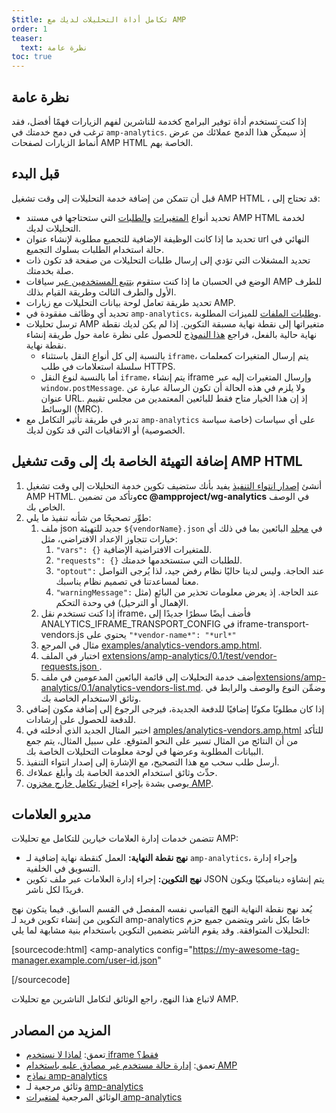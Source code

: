 ```yaml
---
$title: تكامل أداة التحليلات لديك مع AMP
order: 1
teaser:
  text: نظرة عامة
toc: true
---
```


<!--
This file is imported from https://github.com/ampproject/amphtml/blob/master/extensions/amp-analytics/integrating-analytics.md.
Please do not change this file.
If you have found a bug or an issue please
have a look and request a pull request there.
-->

## نظرة عامة <a></a>

إذا كنت تستخدم أداة توفير البرامج كخدمة للناشرين لفهم الزيارات فهمًا أفضل، فقد ترغب في دمج خدمتك في `amp-analytics`. إذ سيمكِّن هذا الدمج عملائك من عرض أنماط الزيارات لصفحات AMP HTML الخاصة بهم.

## قبل البدء <a name="before-you-begin"></a>

قبل أن تتمكن من إضافة خدمة التحليلات إلى وقت تشغيل AMP HTML ، قد تحتاج إلى:

- تحديد أنواع [المتغيرات](https://github.com/ampproject/amphtml/blob/master/extensions/amp-analytics/analytics-vars.md) و[الطلبات](https://github.com/ampproject/amphtml/blob/master/extensions/amp-analytics/amp-analytics.md#requests) التي ستحتاجها في مستند AMP HTML لخدمة التحليلات لديك.
- تحديد ما إذا كانت الوظيفة الإضافية للتجميع مطلوبة لإنشاء عنوان url النهائي في حالة استخدام الطلبات بسلوك التجميع.
- تحديد المشغلات التي تؤدي إلى إرسال طلبات التحليلات من صفحة قد تكون ذات صلة بخدمتك.
- الوضع في الحسبان ما إذا كنت ستقوم [بتتبع المستخدمين عبر](https://github.com/ampproject/amphtml/blob/master/spec/amp-managing-user-state.md) سياقات AMP للطرف الأول والطرف الثالث وطريقة القيام بذلك.
- تحديد طريقة تعامل لوحة بيانات التحليلات مع زيارات AMP.
- تحديد أي وظائف مفقودة في `amp-analytics`، و[طلبات الملفات](https://github.com/ampproject/amphtml/issues/new) للميزات المطلوبة.
- ترسل تحليلات AMP متغيراتها إلى نقطة نهاية مسبقة التكوين. إذا لم يكن لديك نقطة نهاية حالية بالفعل، فراجع [هذا النموذج](https://github.com/ampproject/amp-publisher-sample#amp-analytics-sample) للحصول على نظرة عامة حول طريقة إنشاء نقطة نهاية.
    - بالنسبة إلى كل أنواع النقل باستثناء `iframe`، يتم إرسال المتغيرات كمعلمات سلسلة استعلامات في طلب HTTPS.
    - أما بالنسبة لنوع النقل `iframe`، يتم إنشاء iframe وإرسال المتغيرات إليه عبر `window.postMessage`. ولا يلزم في هذه الحالة أن تكون الرسالة عبارة عن عنوان URL. إذ إن هذا الخيار متاح فقط للبائعين المعتمدين من مجلس تقييم الوسائط (MRC).
- تدبر في طريقة تأثير التكامل مع `amp-analytics` على أي سياسات (خاصة سياسة الخصوصية) أو الاتفاقيات التي قد تكون لديك.

## إضافة التهيئة الخاصة بك إلى وقت تشغيل AMP HTML <a name="adding-your-configuration-to-the-amp-html-runtime"></a>

1. أنشئ [إصدار انتواء التنفيذ](https://github.com/ampproject/amphtml/blob/master/extensions/amp-analytics/../../CONTRIBUTING.md#contributing-features) يفيد بأنك ستضيف تكوين خدمة التحليلات إلى وقت تشغيل AMP HTML. وتأكد من تضمين**cc @ampproject/wg-analytics** في الوصف الخاص بك.
2. طوِّر تصحيحًا من شأنه تنفيذ ما يلي:
    1. ملف json جديد للتهيئة `${vendorName}.json` في [مجلد](https://github.com/ampproject/amphtml/tree/master/extensions/amp-analytics/0.1/vendors) البائعين بما في ذلك أي خيارات تتجاوز الإعداد الافتراضي، مثل:
        1. `"vars": {}` للمتغيرات الافتراضية الإضافية.
        2. `"requests": {}` للطلبات التي ستستخدمها خدمتك.
        3. `"optout":` عند الحاجة. وليس لدينا حاليًا نظام رفض جيد، لذا يُرجى التواصل معنا لمساعدتنا في تصميم نظام يناسبك.
        4. `"warningMessage":` عند الحاجة. إذ يعرض معلومات تحذير من البائع (مثل الإهمال أو الترحيل) في وحدة التحكم.
    2. إذا كنت تستخدم نقل iframe، فأضف أيضًا سطرًا جديدًا إلى ANALYTICS_IFRAME_TRANSPORT_CONFIG في iframe-transport-vendors.js يحتوي على `"*vendor-name*": "*url*"`
    3. مثال في المرجع [examples/analytics-vendors.amp.html](https://github.com/ampproject/amphtml/blob/master/extensions/amp-analytics/../../examples/analytics-vendors.amp.html).
    4. اختبار في الملف [extensions/amp-analytics/0.1/test/vendor-requests.json ](https://github.com/ampproject/amphtml/blob/master/extensions/amp-analytics/../../extensions/amp-analytics/0.1/test/vendor-requests.json).
    5. أضف خدمة التحليلات إلى قائمة البائعين المدعومين في ملف[extensions/amp-analytics/0.1/analytics-vendors-list.md](https://github.com/ampproject/amphtml/blob/master/extensions/amp-analytics/./analytics-vendors-list.md). وضمِّن النوع والوصف والرابط في وثائق الاستخدام الخاصة بك.
3. إذا كان مطلوبًا مكونًا إضافيًا للدفعة الجديدة، فيرجى الرجوع إلى إضافة مكون إضافي للدفعة للحصول على إرشادات.
4. اختبر المثال الجديد الذي أدخلته في [amples/analytics-vendors.amp.html](https://github.com/ampproject/amphtml/blob/master/extensions/amp-analytics/../../examples/analytics-vendors.amp.html) للتأكد من أن النتائج من المثال تسير على النحو المتوقع. على سبيل المثال، يتم جمع البيانات المطلوبة وعرضها في لوحة معلومات التحليلات الخاصة بك.
5. أرسل طلب سحب مع هذا التصحيح، مع الإشارة إلى إصدار انتواء التنفيذ.
6. حدِّث وثائق استخدام الخدمة الخاصة بك وأبلغ عملاءك.
7. يوصى بشدة بإجراء [اختبار تكامل خارج مخزون AMP](https://github.com/ampproject/amphtml/blob/master/extensions/amp-analytics/../../3p/README.md#adding-proper-integration-tests).

## مديرو العلامات <a name="tag-managers"></a>

تتضمن خدمات إدارة العلامات خيارين للتكامل مع تحليلات AMP:

- **نهج نقطة النهاية:** العمل كنقطة نهاية إضافية لـ `amp-analytics`، وإجراء إدارة التسويق في الخلفية.
- **نهج التكوين:** إجراء إدارة العلامات عبر ملف تكوين JSON يتم إنشاؤه ديناميكيًا ويكون فريدًا لكل ناشر.

يُعد نهج نقطة النهاية النهج القياسي نفسه المفصل في القسم السابق. فيما يتكون نهج التكوين من إنشاء تكوين فريد لـ amp-analytics خاصًا بكل ناشر ويتضمن جميع حزم التحليلات المتوافقة. وقد يقوم الناشر بتضمين التكوين باستخدام بنية مشابهة لما يلي:

[sourcecode:html] <amp-analytics config="https://my-awesome-tag-manager.example.com/user-id.json"

>
>

[/sourcecode]

لاتباع هذا النهج، راجع الوثائق لتكامل الناشرين مع تحليلات AMP.

## المزيد من المصادر <a name="further-resources"></a>

- تعمق: [لماذا لا نستخدم iframe فقط؟](https://github.com/ampproject/amphtml/blob/master/extensions/amp-analytics/why-not-iframe.md)
- تعمق: [إدارة حالة مستخدم غير مصادق عليه باستخدام AMP](https://github.com/ampproject/amphtml/blob/master/spec/amp-managing-user-state.md)
- [نماذج amp-analytics](https://github.com/ampproject/amp-publisher-sample#amp-analytics-sample)
- وثائق مرجعية لـ [amp-analytics](https://amp.dev/documentation/components/amp-analytics)
- الوثائق المرجعية [لمتغيرات amp-analytics](https://github.com/ampproject/amphtml/blob/master/extensions/amp-analytics/analytics-vars.md)
